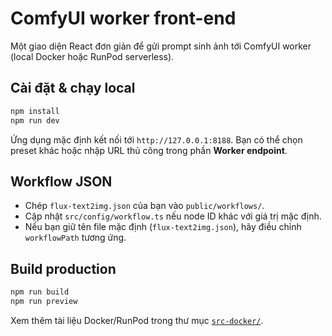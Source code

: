 # ComfyUI worker front-end

Một giao diện React đơn giản để gửi prompt sinh ảnh tới ComfyUI worker (local Docker hoặc RunPod serverless).

## Cài đặt & chạy local

```bash
npm install
npm run dev
```

Ứng dụng mặc định kết nối tới `http://127.0.0.1:8188`. Bạn có thể chọn preset khác hoặc nhập URL thủ công trong phần **Worker endpoint**.

## Workflow JSON

- Chép `flux-text2img.json` của bạn vào `public/workflows/`.
- Cập nhật `src/config/workflow.ts` nếu node ID khác với giá trị mặc định.
- Nếu bạn giữ tên file mặc định (`flux-text2img.json`), hãy điều chỉnh `workflowPath` tương ứng.

## Build production

```bash
npm run build
npm run preview
```

Xem thêm tài liệu Docker/RunPod trong thư mục [`src-docker/`](src-docker/README.md).
